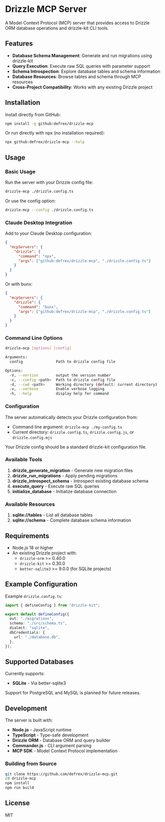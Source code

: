 # Drizzle MCP Server

A Model Context Protocol (MCP) server that provides access to Drizzle ORM database operations and drizzle-kit CLI tools.

## Features

- **Database Schema Management**: Generate and run migrations using drizzle-kit
- **Query Execution**: Execute raw SQL queries with parameter support
- **Schema Introspection**: Explore database tables and schema information
- **Database Resources**: Browse tables and schema through MCP resources
- **Cross-Project Compatibility**: Works with any existing Drizzle project

## Installation

Install directly from GitHub:

```bash
npm install -g github:defrex/drizzle-mcp
```

Or run directly with npx (no installation required):

```bash
npx github:defrex/drizzle-mcp --help
```

## Usage

### Basic Usage

Run the server with your Drizzle config file:

```bash
drizzle-mcp ./drizzle.config.ts
```

Or use the config option:

```bash
drizzle-mcp --config ./drizzle.config.ts
```

### Claude Desktop Integration

Add to your Claude Desktop configuration:

```json
{
  "mcpServers": {
    "drizzle": {
      "command": "npx",
      "args": ["github:defrex/drizzle-mcp", "./drizzle.config.ts"]
    }
  }
}
```

Or with bunx:

```json
{
  "mcpServers": {
    "drizzle": {
      "command": "bunx",
      "args": ["github:defrex/drizzle-mcp", "./drizzle.config.ts"]
    }
  }
}
```

### Command Line Options

```bash
drizzle-mcp [options] [config]

Arguments:
  config               Path to drizzle config file

Options:
  -V, --version        output the version number
  -c, --config <path>  Path to drizzle config file
  -d, --cwd <path>     Working directory (default: current directory)
  -v, --verbose        Enable verbose logging
  -h, --help           display help for command
```

### Configuration

The server automatically detects your Drizzle configuration from:
- Command line argument: `drizzle-mcp ./my-config.ts`
- Current directory: `drizzle.config.ts`, `drizzle.config.js`, or `drizzle.config.mjs`

Your Drizzle config should be a standard drizzle-kit configuration file.

### Available Tools

1. **drizzle_generate_migration** - Generate new migration files
2. **drizzle_run_migrations** - Apply pending migrations
3. **drizzle_introspect_schema** - Introspect existing database schema
4. **execute_query** - Execute raw SQL queries
5. **initialize_database** - Initialize database connection

### Available Resources

1. **sqlite://tables** - List all database tables
2. **sqlite://schema** - Complete database schema information

## Requirements

- Node.js 18 or higher
- An existing Drizzle project with:
  - `drizzle-orm` >= 0.40.0
  - `drizzle-kit` >= 0.30.0
  - `better-sqlite3` >= 9.0.0 (for SQLite projects)

## Example Configuration

Example `drizzle.config.ts`:

```typescript
import { defineConfig } from "drizzle-kit";

export default defineConfig({
  out: "./migrations",
  schema: "./src/schema.ts",
  dialect: "sqlite",
  dbCredentials: {
    url: "./database.db",
  },
});
```

## Supported Databases

Currently supports:
- **SQLite** - Via better-sqlite3

Support for PostgreSQL and MySQL is planned for future releases.

## Development

The server is built with:
- **Node.js** - JavaScript runtime
- **TypeScript** - Type-safe development
- **Drizzle ORM** - Database ORM and query builder
- **Commander.js** - CLI argument parsing
- **MCP SDK** - Model Context Protocol implementation

### Building from Source

```bash
git clone https://github.com/defrex/drizzle-mcp.git
cd drizzle-mcp
npm install
npm run build
```

## License

MIT
